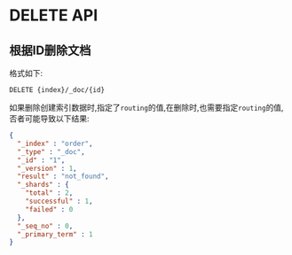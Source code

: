 # DELETE API

## 根据ID删除文档

格式如下:

``` http
DELETE {index}/_doc/{id}
```

如果删除创建索引数据时,指定了```routing```的值,在删除时,也需要指定```routing```的值,否者可能导致以下结果:

``` json
{
  "_index" : "order",
  "_type" : "_doc",
  "_id" : "1",
  "_version" : 1,
  "result" : "not_found",
  "_shards" : {
    "total" : 2,
    "successful" : 1,
    "failed" : 0
  },
  "_seq_no" : 0,
  "_primary_term" : 1
}
```
